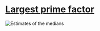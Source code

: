 # [Largest prime factor][0]

![Estimates of the medians][1]

[0]: https://projecteuler.net/problem=3
[1]: https://rawgit.com/japaric/euler_criterion.rs/master/plots/003.svg
